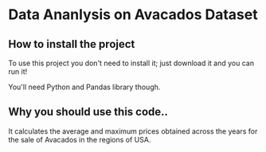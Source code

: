 # Data Ananlysis on Avacados Dataset

## How to install the project

To use this project you don't need to install it; just download it and you can run it!

You'll need Python and Pandas library though.

## Why you should use this code..

It calculates the average and maximum prices obtained across the years for the sale of Avacados in the regions of USA.
